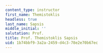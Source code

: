 ```yaml
---
content_type: instructor
first_name: Themistoklis
headless: true
last_name: Sapsis
middle_initial: ''
salutation: Prof.
title: Prof. Themistoklis Sapsis
uid: 1b74bbf9-3a2a-2459-d4c3-78e2e70b67ec
---
```

